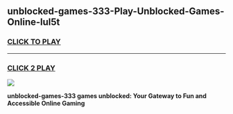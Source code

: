 
## unblocked-games-333-Play-Unblocked-Games-Online-lul5t
<h3>
<a href="https://premium76.site?title=unblocked-games-333&ref=25A">CLICK TO PLAY</a></h3>
<hr>

<h3>
<a href="https://premium76.site?title=unblocked-games-333&ref=25A">CLICK 2 PLAY</a>
  
</h3>

<a href="https://premium76.site?title=unblocked-games-333&ref=25A"><img src="https://clearcache.store/games.png"></a>


**unblocked-games-333 games unblocked: Your Gateway to Fun and Accessible Online Gaming**
